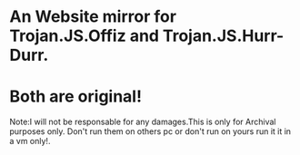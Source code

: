 # An Website mirror for Trojan.JS.Offiz and Trojan.JS.Hurr-Durr.
# Both are original!
Note:I will not be responsable for any damages.This is only for Archival purposes only.
Don't run them on others pc or don't run on yours run it it in a vm only!.
